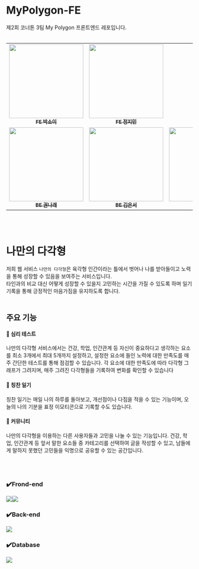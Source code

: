# MyPolygon-FE
제2회 코너톤 3팀 My Polygon 프론트엔드 레포입니다.<br><br>


<table>
  <tbody>
    <tr>
      <td align="center"><a href="https://github.com/soyyyyy"><img src="https://avatars.githubusercontent.com/u/90364636?v=4" width="200px;" height="200px;" alt=""/><br /><sub><b>FE 박소이</b></sub></a><br /></td>
      <td align="center"><a href="https://github.com/sunflwwer"><img src="https://avatars.githubusercontent.com/u/141540563?v=4" width="200px;" height="200px;" alt=""/><br /><sub><b>FE 정지민</b></sub></a><br /></td>
     <tr/>
        <tr>
      <td align="center"><a href="https://github.com/Saturn1031"><img src="https://avatars.githubusercontent.com/u/121865373?v=4" width="200px;" height="200px;" alt=""/><br /><sub><b>BE 권나래 </b></sub></a><br /></td>
       <td align="center"><a href="https://github.com/7beunseo"><img src="https://avatars.githubusercontent.com/u/128278212?s=400&u=5d470f80d45d99a7fe4a8ab3c7f3d12c6805bedc&v=4" width="200px;" height="200px;" alt=""/><br /><sub><b>BE 김은서 </b></sub></a><br /></td>
      <td align="center"><a href="https://github.com/Yoonssu"><img src="https://avatars.githubusercontent.com/u/136547010?v=4" width="200px;" height="200px;" alt=""/><br /><sub><b>BE 윤수정</b></sub></a><br /></td>
    </tr>
  </tbody>
</table>

<br><br>
# 나만의 다각형
저희 웹 서비스 `나만의 다각형`은 육각형 인간이라는 틀에서 벗어나 나를 받아들이고 노력을 통해 성장할 수 있음을 보여주는 서비스입니다. <br>
타인과의 비교 대신 어떻게 성장할 수 있을지 고민하는 시간을 가질 수 있도록 하며 일기 기록을 통해 긍정적인 마음가짐을 유지하도록 합니다. 
 <br> <br>
 
## 주요 기능
#### 📌 심리 테스트
  나만의 다각형 서비스에서는 건강, 학업, 인간관계 등 자신이 중요하다고 생각하는 요소를 최소 3개에서 최대 5개까지 설정하고, 설정한 요소에 들인 노력에 대한 만족도를 매주 간단한 테스트를 통해 점검할 수 있습니다. 각 요소에 대한 만족도에 따라 다각형 그래프가 그려지며, 매주 그려진 다각형들을 기록하여 변화를 확인할 수 있습니다

#### 📌 칭찬 일기
칭찬 일기는 매일 나의 하루를 돌아보고, 개선점이나 다짐을 적을 수 있는 기능이며, 오늘의 나의 기분을 표정 이모티콘으로 기록할 수도 있습니다.


#### 📌 커뮤니티
나만의 다각형을 이용하는 다른 사용자들과 고민을 나눌 수 있는 기능입니다. 건강, 학업, 인간관계 등 앞서 말한 요소들 중 카테고리를 선택하여 글을 작성할 수 있고, 남들에게 말하지 못했던 고민들을 익명으로 공유할 수 있는 공간입니다.

 <br> <br>
### ✔️Frond-end
<img src="https://img.shields.io/badge/react-61DAFB?style=for-the-badge&logo=react&logoColor=black"><img src="https://img.shields.io/badge/css-1572B6?style=for-the-badge&logo=css3&logoColor=white"> 
### ✔️Back-end   
<img src="https://img.shields.io/badge/node.js-339933?style=for-the-badge&logo=Node.js&logoColor=white">

### ✔️Database
<img src="https://img.shields.io/badge/mysql-4479A1?style=for-the-badge&logo=mysql&logoColor=white"> 
